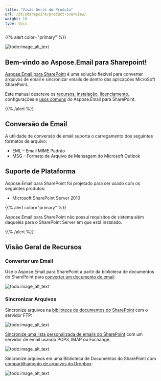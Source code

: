 ```yaml
---
title: "Visão Geral do Produto"
url: /pt/sharepoint/product-overview/
weight: 10
type: docs
---
```



{{% alert color="primary" %}} 

![todo:image_alt_text](product-overview_1.png)
## **Bem-vindo ao Aspose.Email para Sharepoint!**
[Aspose.Email para SharePoint](https://www.aspose.com/categories/sharepoint-components/aspose.email-for-sharepoint/default.aspx) é uma solução flexível para converter arquivos de email e sincronizar emails de dentro das aplicações MicroSoft SharePoint.

Este manual descreve os [recursos](/email/sharepoint/features/), [instalação](/email/sharepoint/installing-aspose-email-for-sharepoint/), [licenciamento](/email/sharepoint/license-aspose-email-for-sharepoint/), configurações e [usos comuns](/email/sharepoint/overview/) do Aspose.Email para SharePoint.

{{% /alert %}} 
## **Conversão de Email**
A utilidade de conversão de email suporta o carregamento dos seguintes formatos de arquivo:

- EML – Email MIME Padrão
- MSG – Formato de Arquivo de Mensagem do Microsoft Outlook
## **Suporte de Plataforma**
Aspose.Email para SharePoint foi projetado para ser usado com os seguintes produtos:

- Microsoft SharePoint Server 2010

{{% alert color="primary" %}} 

Aspose.Email para SharePoint não possui requisitos de sistema além daqueles para o SharePoint Server em que está instalado.

{{% /alert %}}
## **Visão Geral de Recursos**
### **Converter um Email**
Use o Aspose.Email para SharePoint a partir da biblioteca de documentos do SharePoint para [converter um documento de email](/email/sharepoint/email-conversion/): 

![todo:image_alt_text](product-overview_2.png)



### **Sincronizar Arquivos**
Sincronize arquivos na [biblioteca de documentos do SharePoint](/email/sharepoint/document-library-synchronization/) com o servidor FTP: 

![todo:image_alt_text](product-overview_3.png)




[Sincronize uma lista personalizada de emails do SharePoint](/email/sharepoint/email-synchronization/) com um servidor de email usando POP3, IMAP ou Exchange: 

![todo:image_alt_text](product-overview_4.png)




Sincronize arquivos em uma Biblioteca de Documentos do SharePoint com [compartilhamento de arquivos do Dropbox](/email/sharepoint/synchronize-files-with-dropbox/): 

![todo:image_alt_text](product-overview_5.png)

